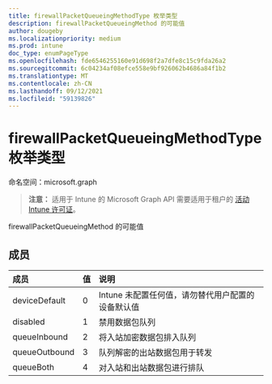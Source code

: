 ```yaml
---
title: firewallPacketQueueingMethodType 枚举类型
description: firewallPacketQueueingMethod 的可能值
author: dougeby
ms.localizationpriority: medium
ms.prod: intune
doc_type: enumPageType
ms.openlocfilehash: fde6546255160e91d698f2a7dfe8c15c9fda26a2
ms.sourcegitcommit: 6c04234af08efce558e9bf926062b4686a84f1b2
ms.translationtype: MT
ms.contentlocale: zh-CN
ms.lasthandoff: 09/12/2021
ms.locfileid: "59139826"
---
```

# <a name="firewallpacketqueueingmethodtype-enum-type"></a>firewallPacketQueueingMethodType 枚举类型

命名空间：microsoft.graph

> **注意：** 适用于 Intune 的 Microsoft Graph API 需要适用于租户的 [活动 Intune 许可证](https://go.microsoft.com/fwlink/?linkid=839381)。

firewallPacketQueueingMethod 的可能值

## <a name="members"></a>成员
|成员|值|说明|
|:---|:---|:---|
|deviceDefault|0|Intune 未配置任何值，请勿替代用户配置的设备默认值|
|disabled|1|禁用数据包队列|
|queueInbound|2|将入站加密数据包排入队列|
|queueOutbound|3|队列解密的出站数据包用于转发|
|queueBoth|4 |对入站和出站数据包进行排队|




